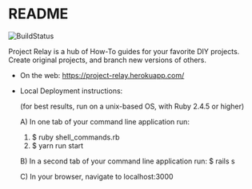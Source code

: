 # README
![BuildStatus](https://codeship.com/projects/9f631d00-7d77-0136-6bc8-4eb24753254f/status?branch=master)

Project Relay is a hub of How-To guides for your favorite DIY projects.
Create original projects, and branch new versions of others.

* On the web: https://project-relay.herokuapp.com/

* Local Deployment instructions:

  (for best results, run on a unix-based OS, with Ruby 2.4.5 or higher)

  A) In one tab of your command line application run:
    1)  $ ruby shell_commands.rb
    2)  $ yarn run start

  B) In a second tab of your command line application run:
    $ rails s

  C) In your browser, navigate to localhost:3000
